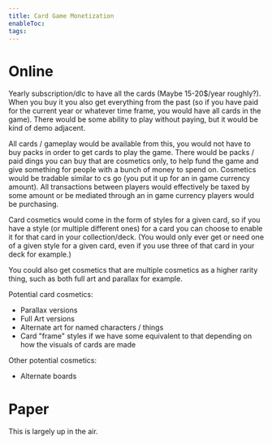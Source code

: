 ```yaml
---
title: Card Game Monetization
enableToc: 
tags:
---
```

# Online

Yearly subscription/dlc to have all the cards (Maybe 15-20$/year roughly?). When you buy it you also get everything from the past (so if you have paid for the current year or whatever time frame, you would have all cards in the game). There would be some ability to play without paying, but it would be kind of demo adjacent.

All cards / gameplay would be available from this, you would not have to buy packs in order to get cards to play the game. There would be packs / paid dings you can buy that are cosmetics only, to help fund the game and give something for people with a bunch of money to spend on. Cosmetics would be tradable similar to cs go (you put it up for an in game currency amount). All transactions between players would effectively be taxed by some amount or be mediated through an in game currency players would be purchasing.

Card cosmetics would come in the form of styles for a given card, so if you have a style (or multiple different ones) for a card you can choose to enable it for that card in your collection/deck. (You would only ever get or need one of a given style for a given card, even if you use three of that card in your deck for example.)

You could also get cosmetics that are multiple cosmetics as a higher rarity thing, such as both full art and parallax for example.

Potential card cosmetics:
- Parallax versions
- Full Art versions
- Alternate art for named characters / things
- Card "frame" styles if we have some equivalent to that depending on how the visuals of cards are made

Other potential cosmetics:
- Alternate boards

# Paper

This is largely up in the air.